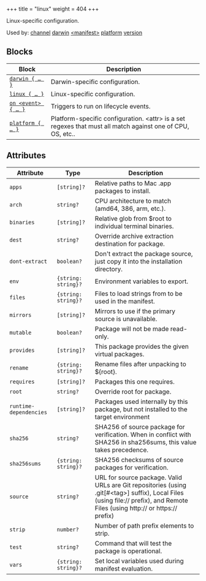 +++
title = "linux"
weight = 404
+++

Linux-specific configuration.

Used by: [channel](../channel#blocks) [darwin](../darwin#blocks) [&lt;manifest>](../manifest#blocks) [platform](../platform#blocks) [version](../version#blocks)


## Blocks

| Block  | Description |
|--------|-------------|
| [`darwin { … }`](../darwin) | Darwin-specific configuration. |
| [`linux { … }`](../linux) | Linux-specific configuration. |
| [`on <event> { … }`](../on) | Triggers to run on lifecycle events. |
| [`platform { … }`](../platform) | Platform-specific configuration. &lt;attr&gt; is a set regexes that must all match against one of CPU, OS, etc.. |

## Attributes

| Attribute | Type | Description |
|-----------|------|-------------|
| `apps` | `[string]?` | Relative paths to Mac .app packages to install. |
| `arch` | `string?` | CPU architecture to match (amd64, 386, arm, etc.). |
| `binaries` | `[string]?` | Relative glob from $root to individual terminal binaries. |
| `dest` | `string?` | Override archive extraction destination for package. |
| `dont-extract` | `boolean?` | Don&#39;t extract the package source, just copy it into the installation directory. |
| `env` | `{string: string}?` | Environment variables to export. |
| `files` | `{string: string}?` | Files to load strings from to be used in the manifest. |
| `mirrors` | `[string]?` | Mirrors to use if the primary source is unavailable. |
| `mutable` | `boolean?` | Package will not be made read-only. |
| `provides` | `[string]?` | This package provides the given virtual packages. |
| `rename` | `{string: string}?` | Rename files after unpacking to ${root}. |
| `requires` | `[string]?` | Packages this one requires. |
| `root` | `string?` | Override root for package. |
| `runtime-dependencies` | `[string]?` | Packages used internally by this package, but not installed to the target environment |
| `sha256` | `string?` | SHA256 of source package for verification. When in conflict with SHA256 in sha256sums, this value takes precedence. |
| `sha256sums` | `{string: string}?` | SHA256 checksums of source packages for verification. |
| `source` | `string?` | URL for source package. Valid URLs are Git repositories (using .git[#&lt;tag&gt;] suffix), Local Files (using file:// prefix), and Remote Files (using http:// or https:// prefix) |
| `strip` | `number?` | Number of path prefix elements to strip. |
| `test` | `string?` | Command that will test the package is operational. |
| `vars` | `{string: string}?` | Set local variables used during manifest evaluation. |
